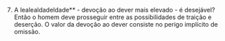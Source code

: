﻿7. A lealealdadeldade** - devoção ao dever mais elevado - é desejável? Então o homem deve prosseguir entre as possibilidades de traição e deserção. O valor da devoção ao dever consiste no perigo implícito de omissão.